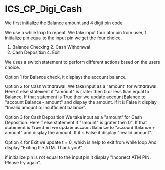 # ICS_CP_Digi_Cash
We first initialize the Balance amount and 4 digit pin code.

We use a while loop to repeat.
We take input four atm pin from user,if initialize pin equal to the input pin we get the four choice.

1. Balance Checking             2. Cash Withdrawal
3. Cash Deposition              4. Exit

We uses a switch statement to perform different actions based on the users choice.

Option 1 for Balance check, it displays the account balance. 

Option 2 for Cash Withdrawal.
We take input as a "amount" for withdrawal.
Here if else statement if "amount" is grater then 0 or less than equal to Balance. If that statement is True then we update account Balance to "account Balance - amount" and  display the amount. 
If it is False it display "Invalid amount or insufficient balance".

Option 3 for Cash Deposition
We take input as a "amount" for Cash Deposition.
Here if else statement if "amount" is grater then 0". If that statement is True then we update account Balance to "account Balance + amount" and display the amount.
If it is False it display  "Invalid amount".

Option 4 for Exit we update t = 0, which is help to exit from while loop
And display "Exiting the ATM. Thank you!".

if initialize pin is not equal to the input pin it display "Incorrect ATM PIN. Please try again".
